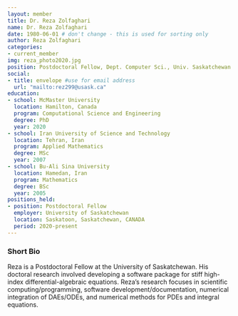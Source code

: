 ```yaml
---
layout: member
title: Dr. Reza Zolfaghari
name: Dr. Reza Zolfaghari
date: 1980-06-01 # don't change - this is used for sorting only
author: Reza Zolfaghari
categories:
- current_member
img: reza_photo2020.jpg
position: Postdoctoral Fellow, Dept. Computer Sci., Univ. Saskatchewan
social:
- title: envelope #use for email address
  url: "mailto:rez299@usask.ca"
education:
- school: McMaster University
  location: Hamilton, Canada
  program: Computational Science and Engineering
  degree: PhD
  year: 2020
- school: Iran University of Science and Technology
  location: Tehran, Iran
  program: Applied Mathematics
  degree: MSc
  year: 2007
- school: Bu-Ali Sina University
  location: Hamedan, Iran
  program: Mathematics
  degree: BSc
  year: 2005
positions_held:
- position: Postdoctoral Fellow
  employer: University of Saskatchewan
  location: Saskatoon, Saskatchewan, CANADA
  period: 2020-present
---
```


### Short Bio
Reza is a Postdoctoral Fellow at the University of Saskatchewan. His doctoral research involved developing a software package for stiff high-index differential-algebraic equations. Reza’s research focuses in scientific computing/programming, software development/documentation, numerical integration of DAEs/ODEs, and numerical methods for PDEs and integral equations.
